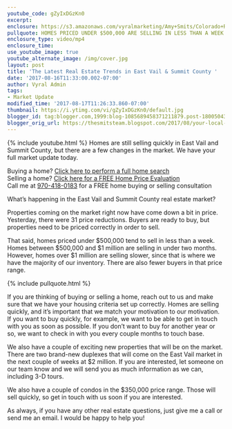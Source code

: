 ```yaml
---
youtube_code: gZyIxDGzKn0
excerpt:
enclosure: https://s3.amazonaws.com/vyralmarketing/Amy+Smits/Colorado+Resorts+Real+Estate+Agent+Your+local+real+estate+market+update.mp4
pullquote: HOMES PRICED UNDER $500,000 ARE SELLING IN LESS THAN A WEEK!
enclosure_type: video/mp4
enclosure_time:
use_youtube_image: true
youtube_alternate_image: /img/cover.jpg
layout: post
title: 'The Latest Real Estate Trends in East Vail & Summit County '
date: '2017-08-16T11:33:00.002-07:00'
author: Vyral Admin
tags:
- Market Update
modified_time: '2017-08-17T11:26:33.860-07:00'
thumbnail: https://i.ytimg.com/vi/gZyIxDGzKn0/default.jpg
blogger_id: tag:blogger.com,1999:blog-1085689458371211879.post-1800504320592881461
blogger_orig_url: https://thesmitsteam.blogspot.com/2017/08/your-local-real-estate-market-update.html
---
```

{% include youtube.html %}
Homes are still selling quickly in East Vail and Summit County, but there are a few changes in the market. We have your full market update today.

<div class="post-cta">
Buying a home? <a href="http://www.vailsummithomesearch.com/" target="_blank">Click here to perform a full home search</a><br>
Selling a home? <a href="http://www.vailsummithomesearch.com/homevalue/value" target="_blank">Click here for a FREE Home Price Evaluation</a><br>
Call me at <a href="tel:1-970-418-0183">970-418-0183</a> for a FREE home buying or selling consultation
</div>

What’s happening in the East Vail and Summit County real estate market?

Properties coming on the market right now have come down a bit in price. Yesterday, there were 31 price reductions. Buyers are ready to buy, but properties need to be priced correctly in order to sell.

That said, homes priced under $500,000 tend to sell in less than a week. Homes between $500,000 and $1 million are selling in under two months. However, homes over $1 million are selling slower, since that is where we have the majority of our inventory. There are also fewer buyers in that price range.

{% include pullquote.html %}

If you are thinking of buying or selling a home, reach out to us and make sure that we have your housing criteria set up correctly. Homes are selling quickly, and it’s important that we match your motivation to our motivation. If you want to buy quickly, for example, we want to be able to get in touch with you as soon as possible. If you don’t want to buy for another year or so, we want to check in with you every couple months to touch base.

We also have a couple of exciting new properties that will be on the market. There are two brand-new duplexes that will come on the East Vail market in the next couple of weeks at $2 million. If you are interested, let someone on our team know and we will send you as much information as we can, including 3-D tours.

We also have a couple of condos in the $350,000 price range. Those will sell quickly, so get in touch with us soon if you are interested.

As always, if you have any other real estate questions, just give me a call or send me an email. I would be happy to help you!
